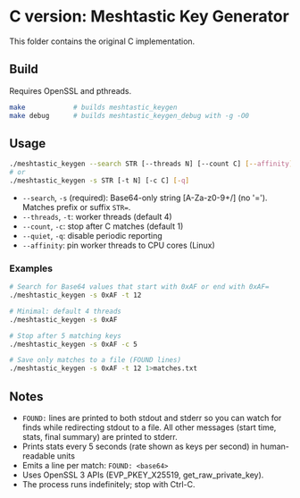 # C version: Meshtastic Key Generator

This folder contains the original C implementation.

## Build

Requires OpenSSL and pthreads.

```sh
make            # builds meshtastic_keygen
make debug      # builds meshtastic_keygen_debug with -g -O0
```

## Usage

```sh
./meshtastic_keygen --search STR [--threads N] [--count C] [--affinity] [--quiet]
# or
./meshtastic_keygen -s STR [-t N] [-c C] [-q]
```

- `--search`, `-s` (required): Base64-only string [A-Za-z0-9+/] (no '='). Matches prefix or suffix `STR=`.
- `--threads`, `-t`: worker threads (default 4)
- `--count`, `-c`: stop after C matches (default 1)
- `--quiet`, `-q`: disable periodic reporting
- `--affinity`: pin worker threads to CPU cores (Linux)

### Examples

```sh
# Search for Base64 values that start with 0xAF or end with 0xAF=
./meshtastic_keygen -s 0xAF -t 12

# Minimal: default 4 threads
./meshtastic_keygen -s 0xAF

# Stop after 5 matching keys
./meshtastic_keygen -s 0xAF -c 5

# Save only matches to a file (FOUND lines)
./meshtastic_keygen -s 0xAF -t 12 1>matches.txt
```

## Notes

- `FOUND:` lines are printed to both stdout and stderr so you can watch for finds while redirecting stdout to a file. All other messages (start time, stats, final summary) are printed to stderr.
- Prints stats every 5 seconds (rate shown as keys per second) in human-readable units
- Emits a line per match: `FOUND: <base64>`
- Uses OpenSSL 3 APIs (EVP_PKEY_X25519, get_raw_private_key).
- The process runs indefinitely; stop with Ctrl-C.
